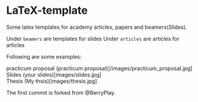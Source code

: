 # LaTeX-template
Some latex templates for academy articles, papers and beamers(Slides).

Under `beamers` are templates for slides 
Under `articles` are articles for articles

Following are some examples:

practicum proposal (practicum proposal)[/images/practicum_proposal.jpg]  
Slides (your slides)[images/slides.jpg]  
Thesis (My thsis)[images/thesis.jpg]  



The first commit is forked from @BerryPlay.
